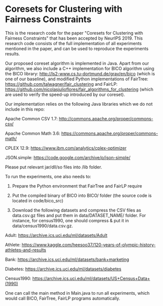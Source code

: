 # Coresets for Clustering with Fairness Constraints
This is the research code for the paper "Coresets for Clustering with Fairness Constraints" that has been accepted by NeurIPS 2019.
This research code consists of the full implementation of all experiments mentioned in the paper, and can be used to reproduce the experiments results.

Our proposed coreset algorithm is implemented in Java. Apart from our algorithm, we also include a C++ implementation for BICO algorithm using the BICO library: http://ls2-www.cs.tu-dortmund.de/grav/en/bico (which is one of our baseline), and modified Python implementations of FairTree: https://github.com/talwagner/fair_clustering and FairLP: https://github.com/nicolasjulioflores/fair_algorithms_for_clustering (which are used to verify the speed-up introduced by our coreset).

Our implementation relies on the following Java libraries which we do not include in this repo:

Apache Common CSV 1.7: http://commons.apache.org/proper/commons-csv/

Apache Common Math 3.6: https://commons.apache.org/proper/commons-math/

CPLEX 12.9: https://www.ibm.com/analytics/cplex-optimizer

JSON.simple: https://code.google.com/archive/p/json-simple/

Please put relevant jar/dll/so files into /lib folder.

To run the experiments, one also needs to:

1. Prepare the Python environment that FairTree and FairLP require

2. Put the compiled binary of BICO into BICO/ folder (the source code is located in code/bico_src)

3. Download the following datasets and compress the CSV files as data.csv.gz files and put them in data/DATASET_NAME/ folder. For instance, for census1990, one should compress & put it in data/census1990/data.csv.gz.

Adult: https://archive.ics.uci.edu/ml/datasets/Adult

Athlete: https://www.kaggle.com/heesoo37/120-years-of-olympic-history-athletes-and-results

Bank: https://archive.ics.uci.edu/ml/datasets/bank+marketing

Diabetes: https://archive.ics.uci.edu/ml/datasets/diabetes

Census1990: https://archive.ics.uci.edu/ml/datasets/US+Census+Data+(1990)

One can call the main method in Main.java to run all experiments, which would call BICO, FairTree, FairLP programs automatically.
